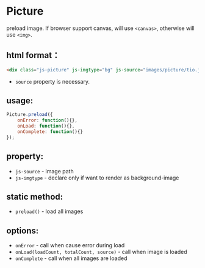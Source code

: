 # Picture
preload image. If browser support canvas, will use `<canvas>`, otherwise will use `<img>`.

## html format：
```html
<div class="js-picture" js-imgtype="bg" js-source="images/picture/tio.jpg"></div>
```
* `source` property is necessary.

## usage:
```javascript
Picture.preload({
    onError: function(){},
    onLoad: function(){},
    onComplete: function(){}
});
```

## property:
* `js-source` - image path
* `js-imgtype` - declare only if want to render as background-image


## static method:
* `preload()` - load all images

## options:
* `onError` - call when cause error during load
* `onLoad(loadCount, totalCount, source)` - call when image is loaded
* `onComplete` - call when all images are loaded